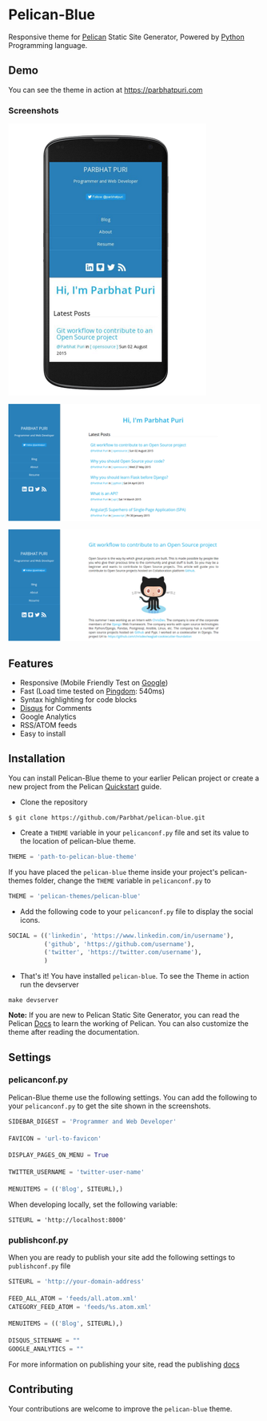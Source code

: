 # Pelican-Blue

Responsive theme for [Pelican](http://blog.getpelican.com/) Static Site Generator, Powered by [Python](https://www.python.org/) Programming language.

## Demo

You can see the theme in action at https://parbhatpuri.com

### Screenshots

![homepage-mobile](screenshot-mobile.png)

![homepage-web](screenshot-web.png)

![article](screenshot-article.png)


## Features

* Responsive (Mobile Friendly Test on [Google](https://www.google.com/webmasters/tools/mobile-friendly/?url=https%3A%2F%2Fparbhatpuri.com%2F))
* Fast (Load time tested on [Pingdom](http://tools.pingdom.com/fpt/#!/bT0Pry/https://parbhatpuri.com/): 540ms)
* Syntax highlighting for code blocks
* [Disqus](https://disqus.com/) for Comments
* Google Analytics
* RSS/ATOM feeds
* Easy to install

## Installation

You can install Pelican-Blue theme to your earlier Pelican project or create a new project from the Pelican [Quickstart](http://docs.getpelican.com/en/3.6.3/quickstart.html) guide.

* Clone the repository

```
$ git clone https://github.com/Parbhat/pelican-blue.git
```

* Create a `THEME` variable in your `pelicanconf.py` file and set its value to the location of pelican-blue theme.

```python
THEME = 'path-to-pelican-blue-theme'
```

If you have placed the `pelican-blue` theme inside your project's pelican-themes folder, change the `THEME` variable in `pelicanconf.py` to

```python
THEME = 'pelican-themes/pelican-blue'
```

* Add the following code to your `pelicanconf.py` file to display the social icons.

```python
SOCIAL = (('linkedin', 'https://www.linkedin.com/in/username'),
          ('github', 'https://github.com/username'),
          ('twitter', 'https://twitter.com/username'),
          )
```

* That's it! You have installed `pelican-blue`. To see the Theme in action run the devserver

```
make devserver
```

**Note:** If you are new to Pelican Static Site Generator, you can read the Pelican [Docs](http://docs.getpelican.com/en/3.6.3/) to learn the working of Pelican. You can also customize the theme after reading the documentation.

## Settings

### pelicanconf.py

Pelican-Blue theme use the following settings. You can add the following to your `pelicanconf.py` to get the site shown in the screenshots.

```python
SIDEBAR_DIGEST = 'Programmer and Web Developer'

FAVICON = 'url-to-favicon'

DISPLAY_PAGES_ON_MENU = True

TWITTER_USERNAME = 'twitter-user-name'

MENUITEMS = (('Blog', SITEURL),)
```

When developing locally, set the following variable:
```
SITEURL = 'http://localhost:8000'
```

### publishconf.py

When you are ready to publish your site add the following settings to `publishconf.py` file

```python
SITEURL = 'http://your-domain-address'

FEED_ALL_ATOM = 'feeds/all.atom.xml'
CATEGORY_FEED_ATOM = 'feeds/%s.atom.xml'

MENUITEMS = (('Blog', SITEURL),)

DISQUS_SITENAME = ""
GOOGLE_ANALYTICS = ""
```

For more information on publishing your site, read the publishing [docs](http://docs.getpelican.com/en/3.6.3/publish.html)

## Contributing

Your contributions are welcome to improve the `pelican-blue` theme.
